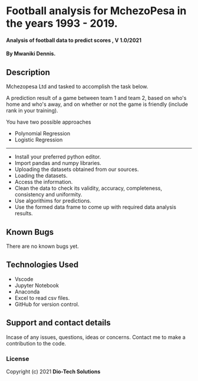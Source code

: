 # Football analysis for MchezoPesa in the years 1993 - 2019.
#### Analysis of football data to predict scores , V 1.0/2021
#### By Mwaniki Dennis.  
       
## Description
Mchezopesa Ltd and tasked to accomplish the task below.

A prediction result of a game between team 1 and team 2, based on who's home and who's away, and on whether or not the game is friendly (include rank in your training).

You have two possible approaches
* Polynomial Regression
* Logistic Regression
*****************************
* Install your preferred python editor.
* Import pandas and numpy libraries.
* Uploading the datasets obtained from our sources.
* Loading the datasets.
* Access the information.
* Clean the data to check its validity, accuracy, completeness, consistency and uniformity.
* Use algorithims for predictions.
* Use the formed data frame to come up with required data analysis results.

## Known Bugs
There are no known bugs yet.
## Technologies Used
* Vscode
* Jupyter Notebook
* Anaconda
* Excel to read csv files.
* GitHub for version control.
## Support and contact details
Incase of any issues, questions, ideas or concerns. Contact me to make a contribution to the code.
### License

Copyright (c) 2021 **Dio-Tech Solutions**
